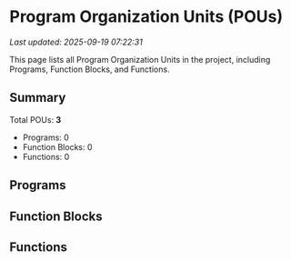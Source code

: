 # Program Organization Units (POUs)

*Last updated: 2025-09-19 07:22:31*

This page lists all Program Organization Units in the project, including Programs, Function Blocks, and Functions.

## Summary

Total POUs: **3**


- Programs: 0
- Function Blocks: 0
- Functions: 0

## Programs


## Function Blocks


## Functions

